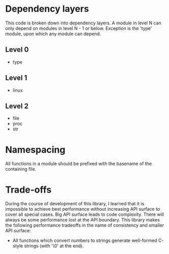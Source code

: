 # Dependency layers

This code is broken down into dependency layers.
A module in level N can only depend on modules in level N - 1 or below.
Exception is the 'type' module, upon which any module can depend.

## Level 0

- type

## Level 1

- linux

## Level 2

- file
- proc
- str


# Namespacing

All functions in a module should be prefixed with the basename of the containing file.

# Trade-offs

During the course of development of this library, I learned that it is impossible to achieve
best performance without increasing API surface to cover all special cases.
Big API surface leads to code complexity.
There will always be some performance lost at the API boundary.
This library makes the following performance tradeoffs in the name of consistency and smaller
API surface:

- All functions which convert numbers to strings generate well-formed C-style strings (with '\0' at the end).

